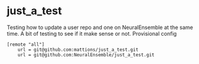 just_a_test
===========

Testing how to update a user repo and one on NeuralEnsemble at the same time.
A bit of testing to see if it make sense or not.
Provisional config
```
[remote "all"]
    url = git@github.com:mattions/just_a_test.git
	url = git@github.com:NeuralEnsemble/just_a_test.git
```

